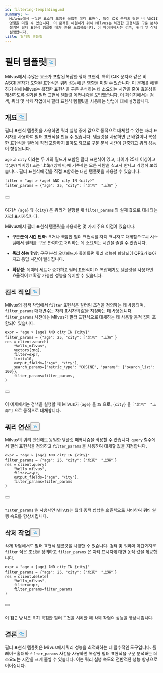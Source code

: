 ```yaml
---
id: filtering-templating.md
summary: >-
  Milvus에서 수많은 요소가 포함된 복잡한 필터 표현식, 특히 CJK 문자와 같은 비 ASCII 문자가 포함된 표현식은 쿼리 성능에 큰
  영향을 미칠 수 있습니다. 이 문제를 해결하기 위해 Milvus는 복잡한 표현식을 구문 분석하는 데 소요되는 시간을 줄여 효율성을 개선하도록
  설계된 필터 표현식 템플릿 메커니즘을 도입했습니다. 이 페이지에서는 검색, 쿼리 및 삭제 작업에서 필터 표현식 템플릿을 사용하는 방법에 대해
  설명합니다.
title: 필터링 템플릿
---
```

<h1 id="Filter-Templating​" class="common-anchor-header">필터 템플릿<button data-href="#Filter-Templating​" class="anchor-icon" translate="no">
      <svg translate="no"
        aria-hidden="true"
        focusable="false"
        height="20"
        version="1.1"
        viewBox="0 0 16 16"
        width="16"
      >
        <path
          fill="#0092E4"
          fill-rule="evenodd"
          d="M4 9h1v1H4c-1.5 0-3-1.69-3-3.5S2.55 3 4 3h4c1.45 0 3 1.69 3 3.5 0 1.41-.91 2.72-2 3.25V8.59c.58-.45 1-1.27 1-2.09C10 5.22 8.98 4 8 4H4c-.98 0-2 1.22-2 2.5S3 9 4 9zm9-3h-1v1h1c1 0 2 1.22 2 2.5S13.98 12 13 12H9c-.98 0-2-1.22-2-2.5 0-.83.42-1.64 1-2.09V6.25c-1.09.53-2 1.84-2 3.25C6 11.31 7.55 13 9 13h4c1.45 0 3-1.69 3-3.5S14.5 6 13 6z"
        ></path>
      </svg>
    </button></h1><p>Milvus에서 수많은 요소가 포함된 복잡한 필터 표현식, 특히 CJK 문자와 같은 비 ASCII 문자가 포함된 표현식은 쿼리 성능에 큰 영향을 미칠 수 있습니다. 이 문제를 해결하기 위해 Milvus는 복잡한 표현식을 구문 분석하는 데 소요되는 시간을 줄여 효율성을 개선하도록 설계된 필터 표현식 템플릿 메커니즘을 도입했습니다. 이 페이지에서는 검색, 쿼리 및 삭제 작업에서 필터 표현식 템플릿을 사용하는 방법에 대해 설명합니다.</p>
<h2 id="Overview​" class="common-anchor-header">개요<button data-href="#Overview​" class="anchor-icon" translate="no">
      <svg translate="no"
        aria-hidden="true"
        focusable="false"
        height="20"
        version="1.1"
        viewBox="0 0 16 16"
        width="16"
      >
        <path
          fill="#0092E4"
          fill-rule="evenodd"
          d="M4 9h1v1H4c-1.5 0-3-1.69-3-3.5S2.55 3 4 3h4c1.45 0 3 1.69 3 3.5 0 1.41-.91 2.72-2 3.25V8.59c.58-.45 1-1.27 1-2.09C10 5.22 8.98 4 8 4H4c-.98 0-2 1.22-2 2.5S3 9 4 9zm9-3h-1v1h1c1 0 2 1.22 2 2.5S13.98 12 13 12H9c-.98 0-2-1.22-2-2.5 0-.83.42-1.64 1-2.09V6.25c-1.09.53-2 1.84-2 3.25C6 11.31 7.55 13 9 13h4c1.45 0 3-1.69 3-3.5S14.5 6 13 6z"
        ></path>
      </svg>
    </button></h2><p>필터 표현식 템플릿을 사용하면 쿼리 실행 중에 값으로 동적으로 대체할 수 있는 자리 표시자를 사용하여 필터 표현식을 만들 수 있습니다. 템플릿을 사용하면 큰 배열이나 복잡한 표현식을 필터에 직접 포함하지 않아도 되므로 구문 분석 시간이 단축되고 쿼리 성능이 향상됩니다.</p>
<p><code translate="no">age</code> 과 <code translate="no">city</code> 이라는 두 개의 필드가 포함된 필터 표현식이 있고, 나이가 25세 이상이고 '北京'(베이징) 또는 '上海'(상하이)에 거주하는 모든 사람을 찾고자 한다고 가정해 보겠습니다. 필터 표현식에 값을 직접 포함하는 대신 템플릿을 사용할 수 있습니다.</p>
<pre><code translate="no" class="language-python"><span class="hljs-built_in">filter</span> = <span class="hljs-string">&quot;age &gt; {age} AND city IN {city}&quot;</span>​
filter_params = {<span class="hljs-string">&quot;age&quot;</span>: <span class="hljs-number">25</span>, <span class="hljs-string">&quot;city&quot;</span>: [<span class="hljs-string">&quot;北京&quot;</span>, <span class="hljs-string">&quot;上海&quot;</span>]}​

<button class="copy-code-btn"></button></code></pre>
<p>여기서 <code translate="no">{age}</code> 및 <code translate="no">{city}</code> 은 쿼리가 실행될 때 <code translate="no">filter_params</code> 의 실제 값으로 대체되는 자리 표시자입니다.</p>
<p>Milvus에서 필터 표현식 템플릿을 사용하면 몇 가지 주요 이점이 있습니다.</p>
<ul>
<li><p>구문<strong>분석 시간 단축</strong>: 크거나 복잡한 필터 표현식을 자리 표시자로 대체함으로써 시스템에서 필터를 구문 분석하고 처리하는 데 소요되는 시간을 줄일 수 있습니다.</p></li>
<li><p><strong> <strong>쿼리</strong> 성능 향상</strong>: 구문 분석 오버헤드가 줄어들면 쿼리 성능이 향상되어 QPS가 높아지고 응답 시간이 빨라집니다.</p></li>
<li><p><strong>확장성</strong>: 데이터 세트가 증가하고 필터 표현식이 더 복잡해져도 템플릿을 사용하면 효율적이고 확장 가능한 성능을 유지할 수 있습니다.</p></li>
</ul>
<h2 id="Search-Operations​" class="common-anchor-header">검색 작업<button data-href="#Search-Operations​" class="anchor-icon" translate="no">
      <svg translate="no"
        aria-hidden="true"
        focusable="false"
        height="20"
        version="1.1"
        viewBox="0 0 16 16"
        width="16"
      >
        <path
          fill="#0092E4"
          fill-rule="evenodd"
          d="M4 9h1v1H4c-1.5 0-3-1.69-3-3.5S2.55 3 4 3h4c1.45 0 3 1.69 3 3.5 0 1.41-.91 2.72-2 3.25V8.59c.58-.45 1-1.27 1-2.09C10 5.22 8.98 4 8 4H4c-.98 0-2 1.22-2 2.5S3 9 4 9zm9-3h-1v1h1c1 0 2 1.22 2 2.5S13.98 12 13 12H9c-.98 0-2-1.22-2-2.5 0-.83.42-1.64 1-2.09V6.25c-1.09.53-2 1.84-2 3.25C6 11.31 7.55 13 9 13h4c1.45 0 3-1.69 3-3.5S14.5 6 13 6z"
        ></path>
      </svg>
    </button></h2><p>Milvus의 검색 작업에서 <code translate="no">filter</code> 표현식은 필터링 조건을 정의하는 데 사용되며, <code translate="no">filter_params</code> 매개변수는 자리 표시자의 값을 지정하는 데 사용됩니다. <code translate="no">filter_params</code> 사전에는 Milvus가 필터 표현식으로 대체하는 데 사용할 동적 값이 포함되어 있습니다.</p>
<pre><code translate="no" class="language-python"><span class="hljs-built_in">expr</span> = <span class="hljs-string">&quot;age &gt; {age} AND city IN {city}&quot;</span>​
filter_params = {<span class="hljs-string">&quot;age&quot;</span>: 25, <span class="hljs-string">&quot;city&quot;</span>: [<span class="hljs-string">&quot;北京&quot;</span>, <span class="hljs-string">&quot;上海&quot;</span>]}​
res = client.search(​
    <span class="hljs-string">&quot;hello_milvus&quot;</span>,​
    vectors[:nq],​
    filter=<span class="hljs-built_in">expr</span>,​
    <span class="hljs-built_in">limit</span>=10,​
    output_fields=[<span class="hljs-string">&quot;age&quot;</span>, <span class="hljs-string">&quot;city&quot;</span>],​
    search_params={<span class="hljs-string">&quot;metric_type&quot;</span>: <span class="hljs-string">&quot;COSINE&quot;</span>, <span class="hljs-string">&quot;params&quot;</span>: {<span class="hljs-string">&quot;search_list&quot;</span>: 100}},​
    filter_params=filter_params,​
)​

<button class="copy-code-btn"></button></code></pre>
<p>이 예제에서는 검색을 실행할 때 Milvus가 <code translate="no">{age}</code> 을 <code translate="no">25</code> 으로, <code translate="no">{city}</code> 을 <code translate="no">[&quot;北京&quot;, &quot;上海&quot;]</code> 으로 동적으로 대체합니다.</p>
<h2 id="Query-Operations​" class="common-anchor-header">쿼리 연산<button data-href="#Query-Operations​" class="anchor-icon" translate="no">
      <svg translate="no"
        aria-hidden="true"
        focusable="false"
        height="20"
        version="1.1"
        viewBox="0 0 16 16"
        width="16"
      >
        <path
          fill="#0092E4"
          fill-rule="evenodd"
          d="M4 9h1v1H4c-1.5 0-3-1.69-3-3.5S2.55 3 4 3h4c1.45 0 3 1.69 3 3.5 0 1.41-.91 2.72-2 3.25V8.59c.58-.45 1-1.27 1-2.09C10 5.22 8.98 4 8 4H4c-.98 0-2 1.22-2 2.5S3 9 4 9zm9-3h-1v1h1c1 0 2 1.22 2 2.5S13.98 12 13 12H9c-.98 0-2-1.22-2-2.5 0-.83.42-1.64 1-2.09V6.25c-1.09.53-2 1.84-2 3.25C6 11.31 7.55 13 9 13h4c1.45 0 3-1.69 3-3.5S14.5 6 13 6z"
        ></path>
      </svg>
    </button></h2><p>Milvus의 쿼리 연산에도 동일한 템플릿 메커니즘을 적용할 수 있습니다. <code translate="no">query</code> 함수에서 필터 표현식을 정의하고 <code translate="no">filter_params</code> 을 사용하여 대체할 값을 지정합니다.</p>
<pre><code translate="no" class="language-python"><span class="hljs-built_in">expr</span> = <span class="hljs-string">&quot;age &gt; {age} AND city IN {city}&quot;</span>​
filter_params = {<span class="hljs-string">&quot;age&quot;</span>: 25, <span class="hljs-string">&quot;city&quot;</span>: [<span class="hljs-string">&quot;北京&quot;</span>, <span class="hljs-string">&quot;上海&quot;</span>]}​
res = client.query(​
    <span class="hljs-string">&quot;hello_milvus&quot;</span>,​
    filter=<span class="hljs-built_in">expr</span>,​
    output_fields=[<span class="hljs-string">&quot;age&quot;</span>, <span class="hljs-string">&quot;city&quot;</span>],​
    filter_params=filter_params​
)​

<button class="copy-code-btn"></button></code></pre>
<p><code translate="no">filter_params</code> 을 사용하면 Milvus는 값의 동적 삽입을 효율적으로 처리하여 쿼리 실행 속도를 향상시킵니다.</p>
<h2 id="Delete-Operations​" class="common-anchor-header">삭제 작업<button data-href="#Delete-Operations​" class="anchor-icon" translate="no">
      <svg translate="no"
        aria-hidden="true"
        focusable="false"
        height="20"
        version="1.1"
        viewBox="0 0 16 16"
        width="16"
      >
        <path
          fill="#0092E4"
          fill-rule="evenodd"
          d="M4 9h1v1H4c-1.5 0-3-1.69-3-3.5S2.55 3 4 3h4c1.45 0 3 1.69 3 3.5 0 1.41-.91 2.72-2 3.25V8.59c.58-.45 1-1.27 1-2.09C10 5.22 8.98 4 8 4H4c-.98 0-2 1.22-2 2.5S3 9 4 9zm9-3h-1v1h1c1 0 2 1.22 2 2.5S13.98 12 13 12H9c-.98 0-2-1.22-2-2.5 0-.83.42-1.64 1-2.09V6.25c-1.09.53-2 1.84-2 3.25C6 11.31 7.55 13 9 13h4c1.45 0 3-1.69 3-3.5S14.5 6 13 6z"
        ></path>
      </svg>
    </button></h2><p>삭제 작업에서도 필터 표현식 템플릿을 사용할 수 있습니다. 검색 및 쿼리와 마찬가지로 <code translate="no">filter</code> 식은 조건을 정의하고 <code translate="no">filter_params</code> 은 자리 표시자에 대한 동적 값을 제공합니다.</p>
<pre><code translate="no" class="language-python"><span class="hljs-built_in">expr</span> = <span class="hljs-string">&quot;age &gt; {age} AND city IN {city}&quot;</span>​
filter_params = {<span class="hljs-string">&quot;age&quot;</span>: 25, <span class="hljs-string">&quot;city&quot;</span>: [<span class="hljs-string">&quot;北京&quot;</span>, <span class="hljs-string">&quot;上海&quot;</span>]}​
res = client.delete(​
    <span class="hljs-string">&quot;hello_milvus&quot;</span>,​
    filter=<span class="hljs-built_in">expr</span>,​
    filter_params=filter_params​
)​

<button class="copy-code-btn"></button></code></pre>
<p>이 접근 방식은 특히 복잡한 필터 조건을 처리할 때 삭제 작업의 성능을 향상시킵니다.</p>
<h2 id="Conclusion​" class="common-anchor-header">결론<button data-href="#Conclusion​" class="anchor-icon" translate="no">
      <svg translate="no"
        aria-hidden="true"
        focusable="false"
        height="20"
        version="1.1"
        viewBox="0 0 16 16"
        width="16"
      >
        <path
          fill="#0092E4"
          fill-rule="evenodd"
          d="M4 9h1v1H4c-1.5 0-3-1.69-3-3.5S2.55 3 4 3h4c1.45 0 3 1.69 3 3.5 0 1.41-.91 2.72-2 3.25V8.59c.58-.45 1-1.27 1-2.09C10 5.22 8.98 4 8 4H4c-.98 0-2 1.22-2 2.5S3 9 4 9zm9-3h-1v1h1c1 0 2 1.22 2 2.5S13.98 12 13 12H9c-.98 0-2-1.22-2-2.5 0-.83.42-1.64 1-2.09V6.25c-1.09.53-2 1.84-2 3.25C6 11.31 7.55 13 9 13h4c1.45 0 3-1.69 3-3.5S14.5 6 13 6z"
        ></path>
      </svg>
    </button></h2><p>필터 표현식 템플릿은 Milvus에서 쿼리 성능을 최적화하는 데 필수적인 도구입니다. 플레이스홀더와 <code translate="no">filter_params</code> 사전을 사용하면 복잡한 필터 표현식을 구문 분석하는 데 소요되는 시간을 크게 줄일 수 있습니다. 이는 쿼리 실행 속도와 전반적인 성능 향상으로 이어집니다.</p>
